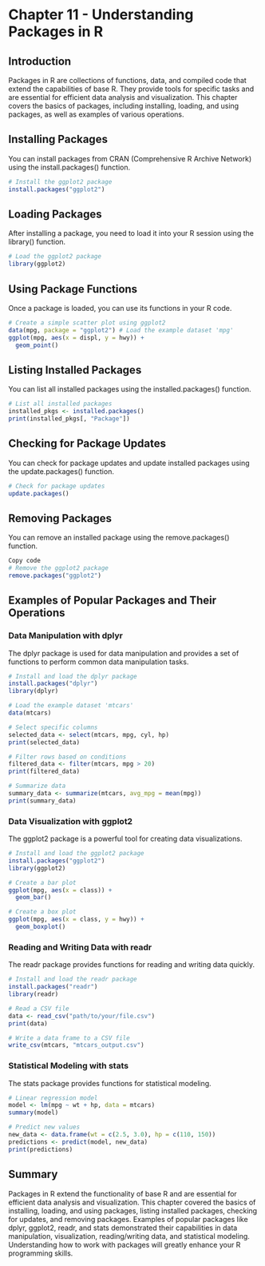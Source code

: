 # Chapter 11 - Understanding Packages in R
## Introduction
Packages in R are collections of functions, data, and compiled code that extend the capabilities of base R. They provide tools for specific tasks and are essential for efficient data analysis and visualization. This chapter covers the basics of packages, including installing, loading, and using packages, as well as examples of various operations.

## Installing Packages
You can install packages from CRAN (Comprehensive R Archive Network) using the install.packages() function.

```r
# Install the ggplot2 package
install.packages("ggplot2")
```

## Loading Packages
After installing a package, you need to load it into your R session using the library() function.

```r
# Load the ggplot2 package
library(ggplot2)
```

## Using Package Functions
Once a package is loaded, you can use its functions in your R code.

```r
# Create a simple scatter plot using ggplot2
data(mpg, package = "ggplot2") # Load the example dataset 'mpg'
ggplot(mpg, aes(x = displ, y = hwy)) + 
  geom_point()
```

## Listing Installed Packages
You can list all installed packages using the installed.packages() function.

```r
# List all installed packages
installed_pkgs <- installed.packages()
print(installed_pkgs[, "Package"])
```

## Checking for Package Updates
You can check for package updates and update installed packages using the update.packages() function.

```r
# Check for package updates
update.packages()
```

## Removing Packages
You can remove an installed package using the remove.packages() function.

```r
Copy code
# Remove the ggplot2 package
remove.packages("ggplot2")
```

## Examples of Popular Packages and Their Operations
### Data Manipulation with dplyr
The dplyr package is used for data manipulation and provides a set of functions to perform common data manipulation tasks.

```r
# Install and load the dplyr package
install.packages("dplyr")
library(dplyr)

# Load the example dataset 'mtcars'
data(mtcars)

# Select specific columns
selected_data <- select(mtcars, mpg, cyl, hp)
print(selected_data)

# Filter rows based on conditions
filtered_data <- filter(mtcars, mpg > 20)
print(filtered_data)

# Summarize data
summary_data <- summarize(mtcars, avg_mpg = mean(mpg))
print(summary_data)
```

### Data Visualization with ggplot2
The ggplot2 package is a powerful tool for creating data visualizations.

```r
# Install and load the ggplot2 package
install.packages("ggplot2")
library(ggplot2)

# Create a bar plot
ggplot(mpg, aes(x = class)) + 
  geom_bar()

# Create a box plot
ggplot(mpg, aes(x = class, y = hwy)) + 
  geom_boxplot()
```

### Reading and Writing Data with readr
The readr package provides functions for reading and writing data quickly.

```r
# Install and load the readr package
install.packages("readr")
library(readr)

# Read a CSV file
data <- read_csv("path/to/your/file.csv")
print(data)

# Write a data frame to a CSV file
write_csv(mtcars, "mtcars_output.csv")
```

### Statistical Modeling with stats
The stats package provides functions for statistical modeling.

```r
# Linear regression model
model <- lm(mpg ~ wt + hp, data = mtcars)
summary(model)

# Predict new values
new_data <- data.frame(wt = c(2.5, 3.0), hp = c(110, 150))
predictions <- predict(model, new_data)
print(predictions)
```

## Summary
Packages in R extend the functionality of base R and are essential for efficient data analysis and visualization. This chapter covered the basics of installing, loading, and using packages, listing installed packages, checking for updates, and removing packages. Examples of popular packages like dplyr, ggplot2, readr, and stats demonstrated their capabilities in data manipulation, visualization, reading/writing data, and statistical modeling. Understanding how to work with packages will greatly enhance your R programming skills.
